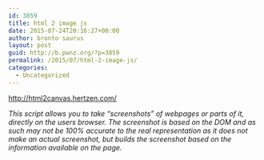 ```yaml
---
id: 3859
title: html 2 image js
date: 2015-07-24T20:16:27+00:00
author: bronto saurus
layout: post
guid: http://b.pwnz.org/?p=3859
permalink: /2015/07/html-2-image-js/
categories:
  - Uncategorized
---
```

<http://html2canvas.hertzen.com/>

_This script allows you to take &#8220;screenshots&#8221; of webpages or parts of it, directly on the users browser. The screenshot is based on the DOM and as such may not be 100% accurate to the real representation as it does not make an actual screenshot, but builds the screenshot based on the information available on the page._